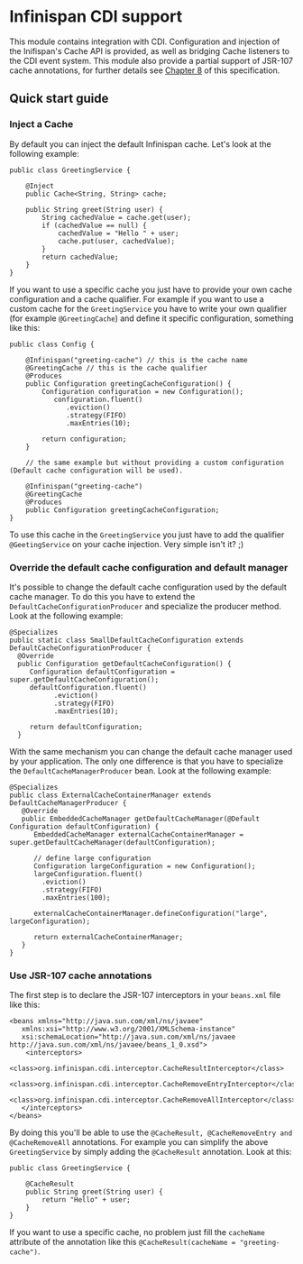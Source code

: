 Infinispan CDI support
======================

This module contains integration with CDI. Configuration and injection of the Inifispan's Cache API is provided, as well
as bridging Cache listeners to the CDI event system. This module also provide a partial support of JSR-107 cache annotations,
for further details see [Chapter 8](https://docs.google.com/document/d/1YZ-lrH6nW871Vd9Z34Og_EqbX_kxxJi55UrSn4yL2Ak/edit?hl=en&pli=1#heading=h.jdfazu3s6oly)
of this specification.

Quick start guide
-----------------

### Inject a Cache

By default you can inject the default Infinispan cache. Let's look at the following example:

    public class GreetingService {

        @Inject
        public Cache<String, String> cache;

        public String greet(String user) {
            String cachedValue = cache.get(user);
            if (cachedValue == null) {
                cachedValue = "Hello " + user;
                cache.put(user, cachedValue);
            }
            return cachedValue;
        }
    }

If you want to use a specific cache you just have to provide your own cache configuration and a cache qualifier. For
example if you want to use a custom cache for the `GreetingService` you have to write your own qualifier (for example
`@GreetingCache`) and define it specific configuration, something like this:

    public class Config {

        @Infinispan("greeting-cache") // this is the cache name
        @GreetingCache // this is the cache qualifier
        @Produces
        public Configuration greetingCacheConfiguration() {
            Configuration configuration = new Configuration();
               configuration.fluent()
                  .eviction()
                  .strategy(FIFO)
                  .maxEntries(10);

            return configuration;
        }

        // the same example but without providing a custom configuration (Default cache configuration will be used).

        @Infinispan("greeting-cache")
        @GreetingCache
        @Produces
        public Configuration greetingCacheConfiguration;
    }

To use this cache in the `GreetingService` you just have to add the qualifier `@GeetingService` on your cache injection.
Very simple isn't it? ;)

### Override the default cache configuration and default manager

It's possible to change the default cache configuration used by the default cache manager. To do this you have to
extend the `DefaultCacheConfigurationProducer` and specialize the producer method. Look at the following example:

    @Specializes
    public static class SmallDefaultCacheConfiguration extends DefaultCacheConfigurationProducer {
      @Override
      public Configuration getDefaultCacheConfiguration() {
         Configuration defaultConfiguration = super.getDefaultCacheConfiguration();
         defaultConfiguration.fluent()
               .eviction()
               .strategy(FIFO)
               .maxEntries(10);

         return defaultConfiguration;
      }

With the same mechanism you can change the default cache manager used by your application. The only one difference is
that you have to specialize the `DefaultCacheManagerProducer` bean. Look at the following example:

    @Specializes
    public class ExternalCacheContainerManager extends DefaultCacheManagerProducer {
       @Override
       public EmbeddedCacheManager getDefaultCacheManager(@Default Configuration defaultConfiguration) {
          EmbeddedCacheManager externalCacheContainerManager = super.getDefaultCacheManager(defaultConfiguration);

          // define large configuration
          Configuration largeConfiguration = new Configuration();
          largeConfiguration.fluent()
            .eviction()
            .strategy(FIFO)
            .maxEntries(100);

          externalCacheContainerManager.defineConfiguration("large", largeConfiguration);

          return externalCacheContainerManager;
       }
    }

### Use JSR-107 cache annotations

The first step is to declare the JSR-107 interceptors in your `beans.xml` file like this:

    <beans xmlns="http://java.sun.com/xml/ns/javaee"
       xmlns:xsi="http://www.w3.org/2001/XMLSchema-instance"
       xsi:schemaLocation="http://java.sun.com/xml/ns/javaee http://java.sun.com/xml/ns/javaee/beans_1_0.xsd">
        <interceptors>
          <class>org.infinispan.cdi.interceptor.CacheResultInterceptor</class>
          <class>org.infinispan.cdi.interceptor.CacheRemoveEntryInterceptor</class>
          <class>org.infinispan.cdi.interceptor.CacheRemoveAllInterceptor</class>
       </interceptors>
    </beans>

By doing this you'll be able to use the `@CacheResult, @CacheRemoveEntry and @CacheRemoveAll` annotations. For example
you can simplify the above `GreetingService` by simply adding the `@CacheResult` annotation. Look at this:

    public class GreetingService {

        @CacheResult
        public String greet(String user) {
            return "Hello" + user;
        }
    }

If you want to use a specific cache, no problem just fill the `cacheName` attribute of the annotation like this
`@CacheResult(cacheName = "greeting-cache")`.
